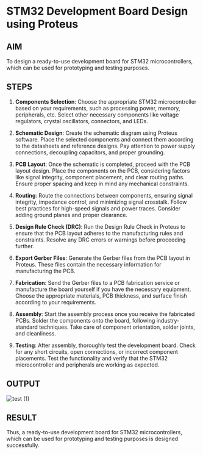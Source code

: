 # STM32 Development Board Design using Proteus

## AIM
To design a ready-to-use development board for STM32 microcontrollers, which can be used for prototyping and testing purposes.

## STEPS

1. **Components Selection**: Choose the appropriate STM32 microcontroller based on your requirements, such as processing power, memory, peripherals, etc. Select other necessary components like voltage regulators, crystal oscillators, connectors, and LEDs.

2. **Schematic Design**: Create the schematic diagram using Proteus software. Place the selected components and connect them according to the datasheets and reference designs. Pay attention to power supply connections, decoupling capacitors, and proper grounding.

3. **PCB Layout**: Once the schematic is completed, proceed with the PCB layout design. Place the components on the PCB, considering factors like signal integrity, component placement, and clear routing paths. Ensure proper spacing and keep in mind any mechanical constraints.

4. **Routing**: Route the connections between components, ensuring signal integrity, impedance control, and minimizing signal crosstalk. Follow best practices for high-speed signals and power traces. Consider adding ground planes and proper clearance.

5. **Design Rule Check (DRC)**: Run the Design Rule Check in Proteus to ensure that the PCB layout adheres to the manufacturing rules and constraints. Resolve any DRC errors or warnings before proceeding further.

6. **Export Gerber Files**: Generate the Gerber files from the PCB layout in Proteus. These files contain the necessary information for manufacturing the PCB.

7. **Fabrication**: Send the Gerber files to a PCB fabrication service or manufacture the board yourself if you have the necessary equipment. Choose the appropriate materials, PCB thickness, and surface finish according to your requirements.

8. **Assembly**: Start the assembly process once you receive the fabricated PCBs. Solder the components onto the board, following industry-standard techniques. Take care of component orientation, solder joints, and cleanliness.

9. **Testing**: After assembly, thoroughly test the development board. Check for any short circuits, open connections, or incorrect component placements. Test the functionality and verify that the STM32 microcontroller and peripherals are working as expected.

## OUTPUT

![test (1)](https://github.com/Marinto-Richee/Embedded-System-Design/assets/65499285/fb30272a-77b2-4664-8cf1-085d9732aabc)

## RESULT

Thus, a ready-to-use development board for STM32 microcontrollers, which can be used for prototyping and testing purposes is designed successfully.
